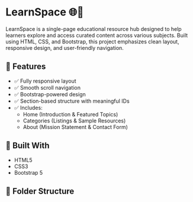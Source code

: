 # LearnSpace 🌐📘

LearnSpace is a single-page educational resource hub designed to help learners explore and access curated content across various subjects. Built using HTML, CSS, and Bootstrap, this project emphasizes clean layout, responsive design, and user-friendly navigation.

## 🚀 Features

- ✅ Fully responsive layout
- ✅ Smooth scroll navigation
- ✅ Bootstrap-powered design
- ✅ Section-based structure with meaningful IDs
- ✅ Includes:
  - Home (Introduction & Featured Topics)
  - Categories (Listings & Sample Resources)
  - About (Mission Statement & Contact Form)

## 🧱 Built With

- HTML5
- CSS3
- Bootstrap 5

## 📂 Folder Structure

